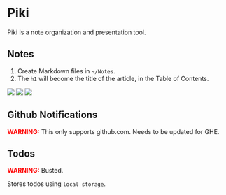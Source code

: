 # Piki

Piki is a note organization and presentation tool.

## Notes

1. Create Markdown files in `~/Notes`.
2. The `h1` will become the title of the article, in the Table of Contents.

![](https://www.dropbox.com/s/eq2albwu8o3sfyn/Screenshot%202014-06-03%2010.49.06.png)
![](https://www.dropbox.com/s/1w58dxu59tk4h0y/Screenshot%202014-06-03%2010.52.02.png)
![](https://www.dropbox.com/s/d8m1tdlbsh38d1o/Screenshot%202014-06-03%2010.52.50.png)

## Github Notifications

<span style="color:red">**WARNING:**</span> This only supports github.com.
Needs to be updated for GHE.

## Todos

<span style="color:red">**WARNING:**</span> Busted.

Stores todos using `local storage`.


